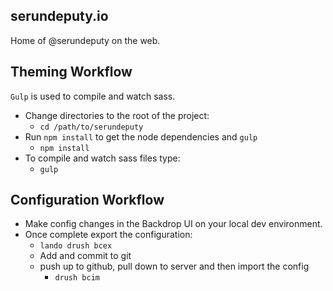 serundeputy.io
--------
Home of @serundeputy on the web.

Theming Workflow
-----
`Gulp` is used to compile and watch sass.

* Change directories to the root of the project:
  * `cd /path/to/serundeputy`
* Run `npm install` to get the node dependencies and `gulp`  
  * `npm install`
* To compile and watch sass files type:
  * `gulp`


Configuration Workflow
----

* Make config changes in the Backdrop UI on your local dev environment.
* Once complete export the configuration:
  * `lando drush bcex`
  * Add and commit to git
  * push up to github, pull down to server and then import the config
    * `drush bcim`
